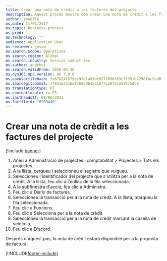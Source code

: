 ```yaml
---
title: Crear una nota de crèdit a les factures del projecte
description: Aquest procés mostra com crear una nota de crèdit a les factures del projecte que s'hagin comptabilitzat.
author: Yowelle
ms.date: 11/01/2017
ms.topic: business-process
ms.prod: ''
ms.technology: ''
audience: Application User
ms.reviewer: josaw
ms.search.scope: Operations
ms.search.region: Global
ms.search.industry: Service industries
ms.author: andchoi
ms.search.validFrom: 2016-06-30
ms.dyn365.ops.version: AX 7.0.0
ms.openlocfilehash: fe67b24f579ec9fd1a91be5272698f69c7295fb2298fbc2cd872f24a5858ce99
ms.sourcegitcommit: 7f8d1e7a16af769adb43d1877c28fdce53975db8
ms.translationtype: HT
ms.contentlocale: ca-ES
ms.lasthandoff: 08/06/2021
ms.locfileid: "6989449"
---
```

# <a name="create-a-credit-note-on-project-invoices"></a>Crear una nota de crèdit a les factures del projecte

[!include [banner](../../includes/banner.md)]

1. Aneu a Administració de projectes i comptabilitat > Projectes > Tots els projectes. 
2. A la llista, cerqueu i seleccioneu el registre que vulgueu. 
3. Seleccioneu l'identificador del projecte que s'utilitza per a la nota de crèdit. A la llista, feu clic a l'enllaç de la fila seleccionada. 
4. A la subfinestra d'acció, feu clic a Administra. 
5. Feu clic a Diaris de factures. 
6. Seleccioneu la transacció per a la nota de crèdit. A la llista, marqueu la fila seleccionada. 
7. Feu clic a Funcions. 
8. Feu clic a Selecciona per a la nota de crèdit. 
9. Seleccioneu la transacció per a la nota de crèdit marcant la casella de selecció.
10. Feu clic a D'acord. 

Després d'aquest pas, la nota de crèdit estarà disponible per a la proposta de factura.


[!INCLUDE[footer-include](../../includes/footer-banner.md)]